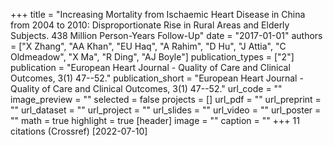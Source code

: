 +++
title = "Increasing Mortality from Ischaemic Heart Disease in China from 2004 to 2010: Disproportionate Rise in Rural Areas and Elderly Subjects. 438 Million Person-Years Follow-Up"
date = "2017-01-01"
authors = ["X Zhang", "AA Khan", "EU Haq", "A Rahim", "D Hu", "J Attia", "C Oldmeadow", "X Ma", "R Ding", "AJ Boyle"]
publication_types = ["2"]
publication = "European Heart Journal - Quality of Care and Clinical Outcomes, 3(1) 47--52."
publication_short = "European Heart Journal - Quality of Care and Clinical Outcomes, 3(1) 47--52."
url_code = ""
image_preview = ""
selected = false
projects = []
url_pdf = ""
url_preprint = ""
url_dataset = ""
url_project = ""
url_slides = ""
url_video = ""
url_poster = ""
math = true
highlight = true
[header]
image = ""
caption = ""
+++
11 citations (Crossref) [2022-07-10]
